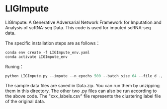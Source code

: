 # LIGImpute

LIGImpute: A Generative Adversarial Network Framework for Imputation and Analysis of scRNA-seq Data. This code is used for imputed scRNA-seq data.

The specific installation steps are as follows：

```shell
conda env create -f LIGImpute_env.yaml
conda activate LIGImpute_env
```

Runing：

```python
python LIGImpute.py --impute --n_epochs 500 --batch_size 64 --file_d ./Data/GSM5768747_NB5_UMI_COUNTS_RAW.csv --file_c louvain_labels_GSM5768752.csv --job_name GSM5768752 --outdir ./outputLTGAN
```

The sample data files are saved in Data.zip. You can run them by unzipping them in this directory. The other two .py files can also be run according to the above code. The "xxx_labels.csv" file represents the clustering label file of the original data.

